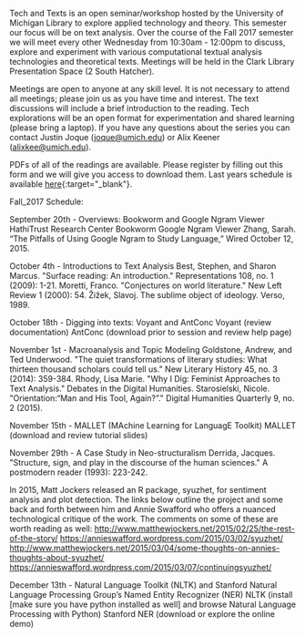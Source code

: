 Tech and Texts is an open seminar/workshop hosted by the University of Michigan Library to explore applied technology and theory. This semester our focus will be on text analysis. Over the course of the Fall 2017 semester we will meet every other Wednesday from 10:30am - 12:00pm to discuss, explore and experiment with various computational textual analysis technologies and theoretical texts. Meetings will be held in the Clark Library Presentation Space (2 South Hatcher).

Meetings are open to anyone at any skill level. It is not necessary to attend all meetings; please join us as you have time and interest. The text discussions will include a brief introduction to the reading. Tech explorations will be an open format for experimentation and shared learning (please bring a laptop). If you have any questions about the series you can contact Justin Joque (joque@umich.edu) or Alix Keener (alixkee@umich.edu).

PDFs of all of the readings are available. Please register by filling out this form and we will give you access to download them. Last years schedule is available [here](https://docs.google.com/forms/d/e/1FAIpQLSdgnz1XNqmNPU8nAVzMtOXturYoOIHBukKJV-KHuYrnFUSwDQ/viewform){:target="_blank"}.

Fall_2017 Schedule:

September 20th - Overviews: Bookworm and Google Ngram Viewer
HathiTrust Research Center Bookworm
Google Ngram Viewer
Zhang, Sarah. “The Pitfalls of Using Google Ngram to Study Language,” Wired October 12, 2015.

October 4th - Introductions to Text Analysis
Best, Stephen, and Sharon Marcus. "Surface reading: An introduction." Representations 108, no. 1 (2009): 1-21.
Moretti, Franco. "Conjectures on world literature." New Left Review 1 (2000): 54.
Žižek, Slavoj. The sublime object of ideology. Verso, 1989.

October 18th - Digging into texts: Voyant and AntConc
Voyant (review documentation)
AntConc (download prior to session and review help page)

November 1st - Macroanalysis and Topic Modeling
Goldstone, Andrew, and Ted Underwood. "The quiet transformations of literary studies: What thirteen thousand scholars could tell us." New Literary History 45, no. 3 (2014): 359-384.
Rhody, Lisa Marie. "Why I Dig: Feminist Approaches to Text Analysis." Debates in the Digital Humanities.
Starosielski, Nicole. "Orientation:“Man and His Tool, Again?”." Digital Humanities Quarterly 9, no. 2 (2015).

November 15th - MALLET (MAchine Learning for LanguagE Toolkit)
MALLET (download and review tutorial slides)

November 29th - A Case Study in Neo-structuralism
Derrida, Jacques. "Structure, sign, and play in the discourse of the human sciences." A postmodern reader (1993): 223-242.

In 2015, Matt Jockers released an R package, syuzhet, for sentiment analysis and plot detection. The links below outline the project and some back and forth between him and Annie Swafford who offers a nuanced technological critique of the work. The comments on some of these are worth reading as well:
http://www.matthewjockers.net/2015/02/25/the-rest-of-the-story/
https://annieswafford.wordpress.com/2015/03/02/syuzhet/
http://www.matthewjockers.net/2015/03/04/some-thoughts-on-annies-thoughts-about-syuzhet/
https://annieswafford.wordpress.com/2015/03/07/continuingsyuzhet/


December 13th - Natural Language Toolkit (NLTK) and Stanford Natural Language Processing Group’s Named Entity Recognizer (NER)
NLTK (install [make sure you have python installed as well] and browse Natural Language Processing with Python)
Stanford NER (download or explore the online demo)

